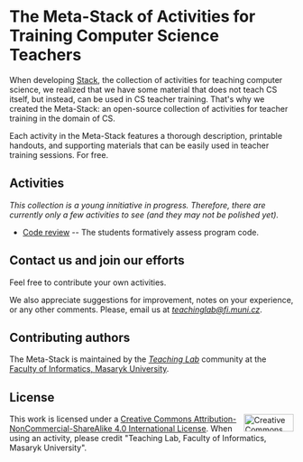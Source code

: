 # The Meta-Stack of Activities for Training Computer Science Teachers

When developing [Stack](https://github.com/teaching-lab/stack-cs-activities), the collection of activities for teaching computer science, we realized that we have some material that does not teach CS itself, but instead, can be used in CS teacher training. That's why we created the Meta-Stack: an open-source collection of activities for teacher training in the domain of CS.

Each activity in the Meta-Stack features a thorough description, printable handouts, and supporting materials that can be easily used in teacher training sessions. For free.

## Activities

_This collection is a young innitiative in progress. Therefore, there are currently only a few activities to see (and they may not be polished yet)._

* [Code review](activities/code-review) -- The students formatively assess program code.

## Contact us and join our efforts

Feel free to contribute your own activities.

We also appreciate suggestions for improvement, notes on your experience, or any other comments.
Please, email us at *teachinglab@fi.muni.cz*.

## Contributing authors

The Meta-Stack is maintained by the [*Teaching Lab*](https://is.muni.cz/predmet/fi/DUCIT) community at the [Faculty of Informatics, Masaryk University](https://fi.muni.cz).

## License

<img align="right" width="88" height="31" src="https://i.creativecommons.org/l/by-nc-sa/4.0/88x31.png" alt="Creative Commons Licence BY NC SA 4.0" title="Creative Commons Licence BY NC SA 4.0">

This work is licensed under a [Creative Commons Attribution-NonCommercial-ShareAlike 4.0 International License](https://creativecommons.org/licenses/by-nc-sa/4.0/). When using an activity, please credit "Teaching Lab, Faculty of Informatics, Masaryk University".
